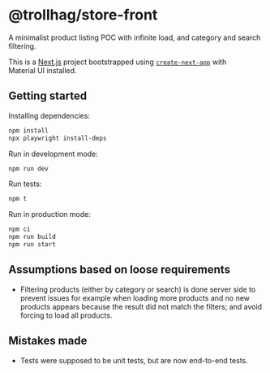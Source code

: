 # @trollhag/store-front

A minimalist product listing POC with infinite load, and category and search filtering.

This is a [Next.js](https://nextjs.org/) project bootstrapped using [`create-next-app`](https://github.com/vercel/next.js/tree/HEAD/packages/create-next-app) with Material UI installed.

## Getting started

Installing dependencies:

```bash
npm install
npx playwright install-deps
```

Run in development mode:

```bash
npm run dev
```

Run tests:

```bash
npm t
```

Run in production mode:

```bash
npm ci
npm run build
npm run start
```

## Assumptions based on loose requirements

- Filtering products (either by category or search) is done server side to prevent issues for example when loading more products and no new products appears because the result did not match the filters; and avoid forcing to load all products.

## Mistakes made

- Tests were supposed to be unit tests, but are now end-to-end tests.

